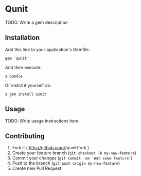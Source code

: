 # Qunit

TODO: Write a gem description

## Installation

Add this line to your application's Gemfile:

    gem 'qunit'

And then execute:

    $ bundle

Or install it yourself as:

    $ gem install qunit

## Usage

TODO: Write usage instructions here

## Contributing

1. Fork it ( http://github.com/<my-github-username>/qunit/fork )
2. Create your feature branch (`git checkout -b my-new-feature`)
3. Commit your changes (`git commit -am 'Add some feature'`)
4. Push to the branch (`git push origin my-new-feature`)
5. Create new Pull Request
